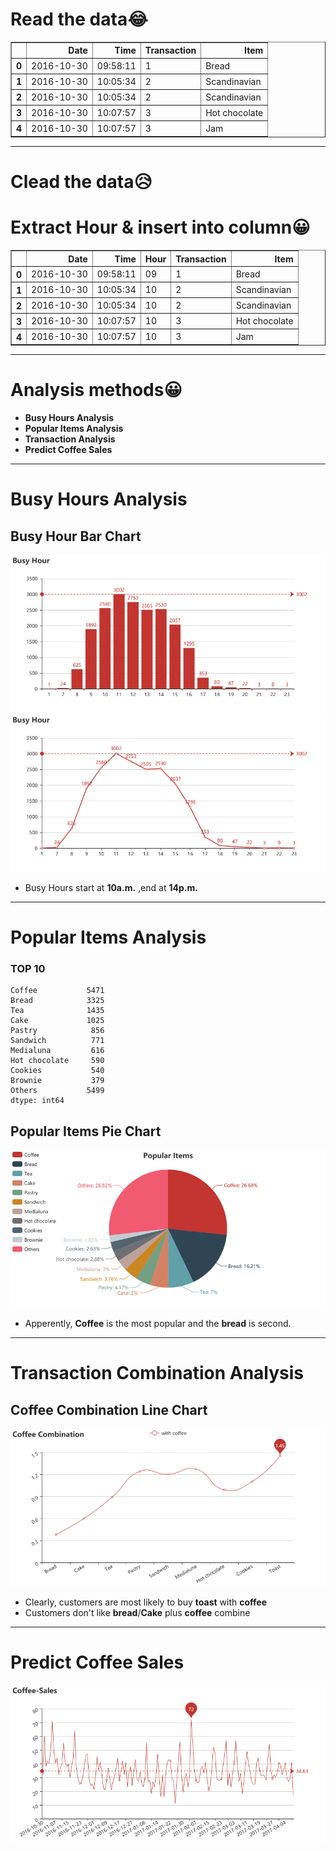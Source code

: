 
# Read the data😂


<div>
<style scoped>
    .dataframe tbody tr th:only-of-type {
        vertical-align: middle;
    }

    .dataframe tbody tr th {
        vertical-align: top;
    }

    .dataframe thead th {
        text-align: right;
    }
</style>
<table border="1" class="dataframe">
  <thead>
    <tr style="text-align: right;">
      <th></th>
      <th>Date</th>
      <th>Time</th>
      <th>Transaction</th>
      <th>Item</th>
    </tr>
  </thead>
  <tbody>
    <tr>
      <th>0</th>
      <td>2016-10-30</td>
      <td>09:58:11</td>
      <td>1</td>
      <td>Bread</td>
    </tr>
    <tr>
      <th>1</th>
      <td>2016-10-30</td>
      <td>10:05:34</td>
      <td>2</td>
      <td>Scandinavian</td>
    </tr>
    <tr>
      <th>2</th>
      <td>2016-10-30</td>
      <td>10:05:34</td>
      <td>2</td>
      <td>Scandinavian</td>
    </tr>
    <tr>
      <th>3</th>
      <td>2016-10-30</td>
      <td>10:07:57</td>
      <td>3</td>
      <td>Hot chocolate</td>
    </tr>
    <tr>
      <th>4</th>
      <td>2016-10-30</td>
      <td>10:07:57</td>
      <td>3</td>
      <td>Jam</td>
    </tr>
  </tbody>
</table>
</div>

---



# Clead the data😥

# Extract Hour & insert into column😀


<div>
<style scoped>
    .dataframe tbody tr th:only-of-type {
        vertical-align: middle;
    }

    .dataframe tbody tr th {
        vertical-align: top;
    }

    .dataframe thead th {
        text-align: right;
    }
</style>
<table border="1" class="dataframe">
  <thead>
    <tr style="text-align: right;">
      <th></th>
      <th>Date</th>
      <th>Time</th>
      <th>Hour</th>
      <th>Transaction</th>
      <th>Item</th>
    </tr>
  </thead>
  <tbody>
    <tr>
      <th>0</th>
      <td>2016-10-30</td>
      <td>09:58:11</td>
      <td>09</td>
      <td>1</td>
      <td>Bread</td>
    </tr>
    <tr>
      <th>1</th>
      <td>2016-10-30</td>
      <td>10:05:34</td>
      <td>10</td>
      <td>2</td>
      <td>Scandinavian</td>
    </tr>
    <tr>
      <th>2</th>
      <td>2016-10-30</td>
      <td>10:05:34</td>
      <td>10</td>
      <td>2</td>
      <td>Scandinavian</td>
    </tr>
    <tr>
      <th>3</th>
      <td>2016-10-30</td>
      <td>10:07:57</td>
      <td>10</td>
      <td>3</td>
      <td>Hot chocolate</td>
    </tr>
    <tr>
      <th>4</th>
      <td>2016-10-30</td>
      <td>10:07:57</td>
      <td>10</td>
      <td>3</td>
      <td>Jam</td>
    </tr>
  </tbody>
</table>
</div>



---

# Analysis methods😀

- **Busy Hours Analysis**
- **Popular Items Analysis**
- **Transaction Analysis**
- **Predict Coffee Sales**

---

# Busy Hours Analysis


## Busy Hour Bar Chart



![Busy Hour Bar Chart1](./charts-images/Busy-Hour1.png)
![Busy Hour Bar Chart2](./charts-images/Busy-Hour2.png)



- Busy Hours start at **10a.m.** ,end at **14p.m.**

---

# Popular Items Analysis

### TOP 10

    Coffee           5471
    Bread            3325
    Tea              1435
    Cake             1025
    Pastry            856
    Sandwich          771
    Medialuna         616
    Hot chocolate     590
    Cookies           540
    Brownie           379
    Others           5499
    dtype: int64



## Popular Items Pie Chart

![Pie Chart](./charts-images/Popular-Items.png)

- Apperently, **Coffee** is the most popular and the **bread** is second.

---

# Transaction Combination Analysis



## Coffee Combination Line Chart

![Line Chart](./charts-images/Coffee-Combination.png)


- Clearly, customers are most likely to buy **toast** with **coffee**
- Customers don't like **bread**/**Cake** plus **coffee** combine

---

# Predict Coffee Sales

![Coffee-Sales](./charts-images/Coffee-Sales.png)



